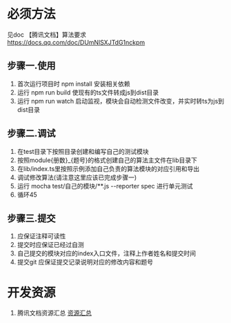 # 必须方法
见doc 【腾讯文档】算法要求
https://docs.qq.com/doc/DUmNlSXJTdG1nckpm

## 步骤一.使用
1. 首次运行项目时 npm install 安装相关依赖
2. 运行 npm run build 使现有的ts文件转成js到dist目录
3. 运行 npm run watch 启动监视，模块会自动检测文件改变，并实时转ts为js到dist目录

## 步骤二.调试
1. 在test目录下按照目录创建和编写自己的测试模块
2. 按照module{册数}_{题号}的格式创建自己的算法主文件在lib目录下
3. 在lib/index.ts里按照示例添加自己负责的算法模块的对应引用和导出
4. 调试修改算法(请注意这里应该已完成步骤一)
5. 运行 mocha test/自己的模块/**.js --reporter spec   进行单元测试
6. 循环45

## 步骤三.提交
1. 应保证注释可读性
2. 提交时应保证已经过自测
3. 自己提交的模块对应的index入口文件，注释上作者姓名和提交时间
4. 提交git 应保证提交记录说明对应的修改内容和题号

# 开发资源
1. 腾讯文档资源汇总 [资源汇总](https://docs.qq.com/sheet/DUndTUG5KWldyVEZP?tab=BB08J2)

